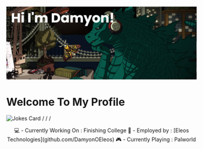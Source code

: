 ![header](./banner.png)
# Welcome To My Profile
![Jokes Card](https://readme-jokes.vercel.app/api)
/
/
/
<div align="center">
💻 - Currently Working On : Finishing College
💼 - Employed by : [Eleos Technologies](github.com/DamyonOEleos)
🎮 - Currently Playing : Palworld
</div>
